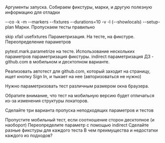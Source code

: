 Аргументы запуска. Собираем фикстуры, марки, и другую полезную информацию для отладки

--co
-k
-m
--markers
--fixtures
--durations=10
-v
-l (--showlocals)
--setup-plan
Марки. Пропускаем тесты правильно

skip
xfail
usefixtures
Параметризация. На тесте, на фикстуре. Переопределение параметров

pytest.mark.parametrize на тесте. Использование нескольких параметров
параметризация фикстуры.
indirect параметризация
ДЗ - github.com в мобильном и десктопном варианте.

Реализовать автотест для github.com, который заходит на страницу, ищет кнопку Sign In, и тыкает на нее (авторизоваться не нужно)

Нужно параметризовать тест различным размером окна браузера.

Обратите внимание, что тест на мобильную версию будет отличаться из-за изменения структуры локаторов.

Сделайте три варианта пропуска неподходящих параметров и тестов

Пропустите мобильный тест, если соотношение сторон десктопное (и наоборот)
Переопределите параметр с помощью indirect
Сделайте разные фикстуры для каждого теста В чем преимущества и недостатки каждого из подходов?